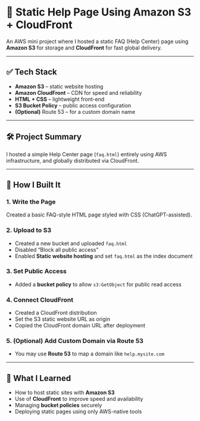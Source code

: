 # 📄 Static Help Page Using Amazon S3 + CloudFront

An AWS mini project where I hosted a static FAQ (Help Center) page using **Amazon S3** for storage and **CloudFront** for fast global delivery.


---

## ✅ Tech Stack
- **Amazon S3** – static website hosting  
- **Amazon CloudFront** – CDN for speed and reliability  
- **HTML + CSS** – lightweight front-end  
- **S3 Bucket Policy** – public access configuration  
- **(Optional)** Route 53 – for a custom domain name

---

## 🛠️ Project Summary

I hosted a simple Help Center page (`faq.html`) entirely using AWS infrastructure, and globally distributed via CloudFront.

---

## 🚀 How I Built It

### 1. Write the Page
Created a basic FAQ-style HTML page styled with CSS (ChatGPT-assisted).

### 2. Upload to S3
- Created a new bucket and uploaded `faq.html`
- Disabled “Block all public access”
- Enabled **Static website hosting** and set `faq.html` as the index document

### 3. Set Public Access
- Added a **bucket policy** to allow `s3:GetObject` for public read access

### 4. Connect CloudFront
- Created a CloudFront distribution
- Set the S3 static website URL as origin
- Copied the CloudFront domain URL after deployment

### 5. (Optional) Add Custom Domain via Route 53
- You may use **Route 53** to map a domain like `help.mysite.com`


---

## 📘 What I Learned

- How to host static sites with **Amazon S3**
- Use of **CloudFront** to improve speed and availability
- Managing **bucket policies** securely
- Deploying static pages using only AWS-native tools







